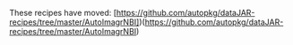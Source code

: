 These recipes have moved: [https://github.com/autopkg/dataJAR-recipes/tree/master/AutoImagrNBI])(https://github.com/autopkg/dataJAR-recipes/tree/master/AutoImagrNBI)